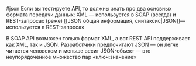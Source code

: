 #json 
Если вы тестируете API, то должны знать про два основных формата передачи данных:
XML — используется в SOAP (всегда) и REST-запросах (реже)
[[JSON общая информация, синтаксис|JSON]]— используется в REST-запросах

В SOAP API возможен только формат XML, а вот REST API поддерживает как XML, так и JSON. Разработчики предпочитают JSON — он легче читается человеком и меньше весит
JSON-объект — это неупорядоченное множество пар «ключ:значение»